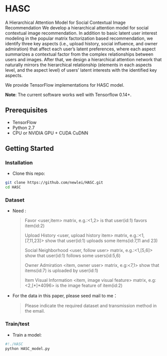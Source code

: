 # HASC

A Hierarchical Attention Model for Social Contextual Image Recommendation
We develop a hierarchical attention model for social contextual image recommendation. In addition to basic latent user interest modeling in the popular matrix factorization based recommendation, we identify three key aspects (i.e., upload history, social influence, and owner admiration) that affect each user’s latent preferences, where each aspect summarizes a contextual factor from the complex relationships between users and images. After that, we design a hierarchical attention network that naturally mirrors the hierarchical relationship (elements in each aspects level, and the aspect level) of users’ latent interests with the identified key aspects. 

We provide TensorFlow implementations for HASC model.

**Note**: The current software works well with Tensorflow 0.14+. 

## Prerequisites

- TensorFlow
- Python 2.7
- CPU or NVIDIA GPU + CUDA CuDNN

## Getting Started

### Installation

- Clone this repo:

```bash
git clone https://github.com/newlei/HASC.git
cd HASC
```

### Dataset

- Need :

  > Favor <user,item> matrix,  e.g.:<1,2> is that user(id:1) favors item(id:2) 
  >
  > Upload History  <user, upload history item> matrix, e.g.:<1,[7,11,23]> show that user(id:1) uploads some items(id:7,11 and 23)  
  >
  >  Social Neighborhood  <user, follow user> matrix, e.g.:<1,[5,6]> show that user(id:1) follows some users(id:5,6)   
  >
  > Owner Admiration  <item, owner user> matrix, e.g:<7,1> show that items(id:7) is uploaded by user(id:1) 
  >
  > Item Visual Information <item, image visual feature> matrix, e.g:<2,[\*]\*4096> is the image feature of item(id:2) 

- For the data in this paper, please seed mail to me：
  >  Please indicate the required dataset and transmission method in the email.

### Train/test

- Train a model:

```python
#!./HASC
python HASC_model.py
```


